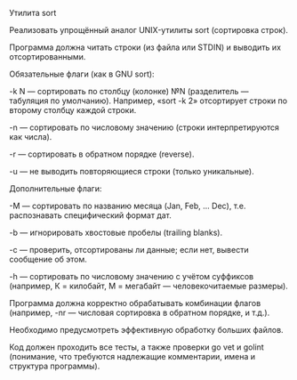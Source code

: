 Утилита sort

Реализовать упрощённый аналог UNIX-утилиты sort (сортировка строк).

Программа должна читать строки (из файла или STDIN) и выводить их отсортированными.

Обязательные флаги (как в GNU sort):

-k N — сортировать по столбцу (колонке) №N (разделитель — табуляция по умолчанию).
Например, «sort -k 2» отсортирует строки по второму столбцу каждой строки.

-n — сортировать по числовому значению (строки интерпретируются как числа).

-r — сортировать в обратном порядке (reverse).

-u — не выводить повторяющиеся строки (только уникальные).

Дополнительные флаги:

-M — сортировать по названию месяца (Jan, Feb, ... Dec), т.е. распознавать специфический формат дат.

-b — игнорировать хвостовые пробелы (trailing blanks).

-c — проверить, отсортированы ли данные; если нет, вывести сообщение об этом.

-h — сортировать по числовому значению с учётом суффиксов (например, К = килобайт, М = мегабайт — человекочитаемые размеры).

Программа должна корректно обрабатывать комбинации флагов (например, -nr — числовая сортировка в обратном порядке, и т.д.).

Необходимо предусмотреть эффективную обработку больших файлов.

Код должен проходить все тесты, а также проверки go vet и golint (понимание, что требуются надлежащие комментарии, имена и структура программы).